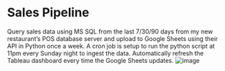 # Sales Pipeline

Query sales data using MS SQL from the last 7/30/90 days from my new restaurant’s POS database server and upload to Google Sheets using their API in Python once a week. A cron job is setup to run the python script at 11pm every Sunday night to ingest the data. Automatically refresh the Tableau dashboard every time the Google Sheets updates.
![image](https://github.com/WasinHongmanee/Sales-Pipeline/assets/24490502/f4805749-ca3c-41d3-b0b9-7e96a0ed2c2b)
